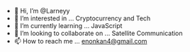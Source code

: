 - 👋 Hi, I’m @Larneyy
- 👀 I’m interested in ... Cryptocurrency and Tech
- 🌱 I’m currently learning ... JavaScript
- 💞️ I’m looking to collaborate on ... Satellite Communication
- 📫 How to reach me ... enonkan4@gmail.com

<!---
Larneyy/Larneyy is a ✨ special ✨ repository because its `README.md` (this file) appears on your GitHub profile.
You can click the Preview link to take a look at your changes.
--->
